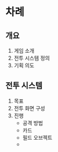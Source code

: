 # 차례
## 개요
1. 게임 소개
2. 전투 시스템 정의
3. 기획 의도


## 전투 시스템
1. 목표
2. 전투 화면 구성
2. 진행
    - 공격 방법
    - 카드
    - 필드 오브젝트
    - 